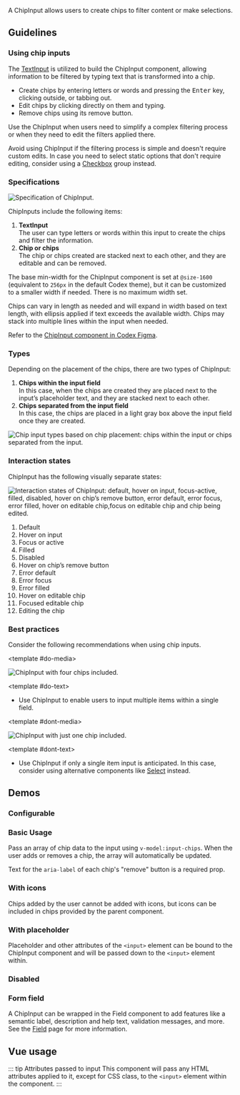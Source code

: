 <script setup>
import { ref } from 'vue';
import { CdxChipInput } from '@wikimedia/codex';
import ChipInputConfigurable from '@/../component-demos/chip-input/examples/ChipInputConfigurable.vue';
import ChipInputBasic from '@/../component-demos/chip-input/examples/ChipInputBasic.vue';
import ChipInputWithIcons from '@/../component-demos/chip-input/examples/ChipInputWithIcons.vue';
import ChipInputWithPlaceholder from '@/../component-demos/chip-input/examples/ChipInputWithPlaceholder.vue';
import ChipInputDisabled from '@/../component-demos/chip-input/examples/ChipInputDisabled.vue';
import ChipInputField from '@/../component-demos/chip-input/examples/ChipInputField.vue';

const controlsConfig = [
	{
		name: 'chipAriaDescription',
		type: 'text',
		default: 'Press Enter to edit or Delete to remove'
	},
	{
		name: 'separateInput',
		type: 'boolean'
	},
	{
		name: 'status',
		type: 'radio',
		options: [ 'default', 'error' ],
	},
	{
		name: 'disabled',
		type: 'boolean'
	}
];
</script>

A ChipInput allows users to create chips to filter content or make selections.

## Guidelines

### Using chip inputs

The [TextInput](./text-input.md) is utilized to build the ChipInput component, allowing information to be filtered by typing text that is transformed into a chip.

- Create chips by entering letters or words and pressing the <kbd>Enter</kbd> key, clicking outside, or tabbing out.
- Edit chips by clicking directly on them and typing.
- Remove chips using its remove button.

Use the ChipInput when users need to simplify a complex filtering process or when they need to edit the filters applied there.

Avoid using ChipInput if the filtering process is simple and doesn't require custom edits. In case you need to select static options that don't require editing, consider using a [Checkbox](./checkbox.html) group instead.

### Specifications

![Specification of ChipInput.](../../assets/components/chip-input-specifications.svg)

ChipInputs include the following items:
1. **TextInput**<br>The user can type letters or words within this input to create the chips and filter the information.
2. **Chip or chips**<br>The chip or chips created are stacked next to each other, and they are editable and can be removed.

The base min-width for the ChipInput component is set at `@size-1600` (equivalent to `256px` in the default Codex theme), but it can be customized to a smaller width if needed. There is no maximum width set.

Chips can vary in length as needed and will expand in width based on text length, with ellipsis applied if text exceeds the available width.
Chips may stack into multiple lines within the input when needed.

Refer to the [ChipInput component in Codex Figma](https://www.figma.com/file/KoDuJMadWBXtsOtzGS4134/%E2%9D%96-Codex-components?type=design&node-id=10650-146265&mode=design&t=2O0ceqiRfqCtnidq-11).

### Types
Depending on the placement of the chips, there are two types of ChipInput:

1. **Chips within the input field**<br>In this case, when the chips are created they are placed next to the input’s placeholder text, and they are stacked next to each other.
2. **Chips separated from the input field**<br>In this case, the chips are placed in a light gray box above the input field once they are created.

![Chip input types based on chip placement: chips within the input or chips separated from the input.](../../assets/components/chip-input-types.svg)

### Interaction states

ChipInput has the following visually separate states:

![Interaction states of ChipInput: default, hover on input, focus-active, filled, disabled, hover on chip’s remove button, error default, error focus, error filled, hover on editable chip,focus on editable chip and chip being edited.
](../../assets/components/chip-input-interaction-states.svg)

<div class="cdx-docs-multi-column cdx-docs-multi-columns-2">

1. Default
2. Hover on input
3. Focus or active
4. Filled
5. Disabled
6. Hover on chip’s remove button
7. Error default
8. Error focus
9. Error filled
10. Hover on editable chip
11. Focused editable chip
12. Editing the chip

</div>

### Best practices

Consider the following recommendations when using chip inputs.

<cdx-demo-rules>

<template #do-media>

![ChipInput with four chips included.](../../assets/components/chip-input-best-practices-usage-do.svg)

</template>

<template #do-text>

- Use ChipInput to enable users to input multiple items within a single field.

</template>

<template #dont-media>

![ChipInput with just one chip included.](../../assets/components/chip-input-best-practices-usage-dont.svg)

</template>

<template #dont-text>

- Use ChipInput if only a single item input is anticipated. In this case, consider using alternative components like [Select](./select.md) instead.

</template>

</cdx-demo-rules>

## Demos

### Configurable

<cdx-demo-wrapper :controls-config="controlsConfig">
<template v-slot:demo="{ propValues }">
	<chip-input-configurable v-bind="propValues" />
</template>
</cdx-demo-wrapper>

### Basic Usage

Pass an array of chip data to the input using `v-model:input-chips`. When the user adds or
removes a chip, the array will automatically be updated.

Text for the `aria-label` of each chip's "remove" button is a required prop.

<cdx-demo-wrapper :force-reset="true">
<template v-slot:demo>
	<chip-input-basic />
</template>

<template v-slot:code>

:::code-group

<<< @/../component-demos/chip-input/examples/ChipInputBasic.vue [NPM]

<<< @/../component-demos/chip-input/examples-mw/ChipInputBasic.vue [MediaWiki]

:::

</template>
</cdx-demo-wrapper>

### With icons

Chips added by the user cannot be added with icons, but icons can be included in chips
provided by the parent component.

<cdx-demo-wrapper :force-reset="true">
<template v-slot:demo>
	<chip-input-with-icons />
</template>
<template v-slot:code>

:::code-group

<<< @/../component-demos/chip-input/examples/ChipInputWithIcons.vue [NPM]

<<< @/../component-demos/chip-input/examples-mw/ChipInputWithIcons.vue [MediaWiki]

:::

</template>
</cdx-demo-wrapper>

### With placeholder

Placeholder and other attributes of the `<input>` element can be bound to the ChipInput
component and will be passed down to the `<input>` element within.

<cdx-demo-wrapper :force-reset="true">
<template v-slot:demo>
	<chip-input-with-placeholder />
</template>
<template v-slot:code>

:::code-group

<<< @/../component-demos/chip-input/examples/ChipInputWithPlaceholder.vue [NPM]

<<< @/../component-demos/chip-input/examples-mw/ChipInputWithPlaceholder.vue [MediaWiki]

:::

</template>
</cdx-demo-wrapper>

### Disabled

<cdx-demo-wrapper :force-reset="true">
<template v-slot:demo>
	<chip-input-disabled />
</template>
<template v-slot:code>

:::code-group

<<< @/../component-demos/chip-input/examples/ChipInputDisabled.vue [NPM]

<<< @/../component-demos/chip-input/examples-mw/ChipInputDisabled.vue [MediaWiki]

:::

</template>
</cdx-demo-wrapper>

### Form field

A ChipInput can be wrapped in the Field component to add features like a semantic label, description
and help text, validation messages, and more. See the [Field](./field.md) page for more information.

<cdx-demo-wrapper>
<template v-slot:demo>
	<chip-input-field />
</template>
<template v-slot:code>

:::code-group

<<< @/../component-demos/chip-input/examples/ChipInputField.vue [NPM]

<<< @/../component-demos/chip-input/examples-mw/ChipInputField.vue [MediaWiki]

:::

</template>
</cdx-demo-wrapper>

## Vue usage

::: tip Attributes passed to input
This component will pass any HTML attributes applied to it, except for CSS class, to the `<input>`
element within the component.
:::
